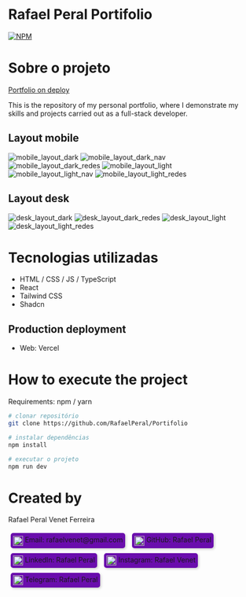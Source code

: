 
# Rafael Peral Portifolio

[![NPM](https://img.shields.io/npm/l/react)](https://github.com/RafaelPeral/Portifolio/blob/main/LICENSE)

# Sobre o projeto

[Portfolio on deploy](https://portifolio-pearl-xi-97.vercel.app)

This is the repository of my personal portfolio, where I demonstrate my skills and projects carried out as a full-stack developer.

## Layout mobile

![mobile_layout_dark](https://github.com/RafaelPeral/Portifolio/blob/main/img/mobile/dark.png)
![mobile_layout_dark_nav](https://github.com/RafaelPeral/Portifolio/blob/main/img/mobile/darknav.png)
![mobile_layout_dark_redes](https://github.com/RafaelPeral/Portifolio/blob/main/img/mobile/darkrede.png)
![mobile_layout_light](https://github.com/RafaelPeral/Portifolio/blob/main/img/mobile/light.png)
![mobile_layout_light_nav](https://github.com/RafaelPeral/Portifolio/blob/main/img/mobile/lightnav.png)
![mobile_layout_light_redes](https://github.com/RafaelPeral/Portifolio/blob/main/img/mobile/lightrede.png)

## Layout desk

![desk_layout_dark](https://github.com/RafaelPeral/Portifolio/blob/main/img/desk/dark.png)
![desk_layout_dark_redes](https://github.com/RafaelPeral/Portifolio/blob/main/img/desk/darkrede.png)
![desk_layout_light](https://github.com/RafaelPeral/Portifolio/blob/main/img/desk/light.png)
![desk_layout_light_redes](https://github.com/RafaelPeral/Portifolio/blob/main/img/desk/lightrede.png)

# Tecnologias utilizadas

- HTML / CSS / JS / TypeScript
- React
- Tailwind CSS
- Shadcn

## Production deployment

- Web: Vercel

# How to execute the project

Requirements: npm / yarn

```bash
# clonar repositório
git clone https://github.com/RafaelPeral/Portifolio

# instalar dependências
npm install

# executar o projeto
npm run dev
```

# Created by

Rafael Peral Venet Ferreira

<a href="mailto:rafaelvenet@gmail.com" style="text-decoration: none;">
    <div style="display: inline-block; background-color: #6a0dad; border-radius: 5px; padding: 5px; margin: 5px; box-shadow: 2px 2px 5px rgba(0, 0, 0, 0.2);">
        <img src="https://github.com/RafaelPeral/Portifolio/blob/main/img/logos/email.svg" alt="Email" width="20" style="vertical-align: middle;" /> Email: rafaelvenet@gmail.com
    </div>
</a>

<a href="https://github.com/RafaelPeral" style="text-decoration: none;">
    <div style="display: inline-block; background-color: #6a0dad; border-radius: 5px; padding: 5px; margin: 5px; box-shadow: 2px 2px 5px rgba(0, 0, 0, 0.2);">
        <img src="https://github.com/RafaelPeral/Portifolio/blob/main/img/logos/github.svg" alt="GitHub" width="20" style="vertical-align: middle;" /> GitHub: Rafael Peral
    </div>
</a>

<a href="https://www.linkedin.com/in/rafael-peral-83438a278/" style="text-decoration: none;">
    <div style="display: inline-block; background-color: #6a0dad; border-radius: 5px; padding: 5px; margin: 5px; box-shadow: 2px 2px 5px rgba(0, 0, 0, 0.2);">
        <img src="https://github.com/RafaelPeral/Portifolio/blob/main/img/logos/linkedin.svg" alt="LinkedIn" width="20" style="vertical-align: middle;" /> LinkedIn: Rafael Peral
    </div>
</a>

<a href="https://www.instagram.com/rafaelvenet/" style="text-decoration: none;">
    <div style="display: inline-block; background-color: #6a0dad; border-radius: 5px; padding: 5px; margin: 5px; box-shadow: 2px 2px 5px rgba(0, 0, 0, 0.2);">
        <img src="https://github.com/RafaelPeral/Portifolio/blob/main/img/logos/instagram.svg" alt="Instagram" width="20" style="vertical-align: middle;" /> Instagram: Rafael Venet
    </div>
</a>

<a href="https://t.me/RafaelPeral" style="text-decoration: none;">
    <div style="display: inline-block; background-color: #6a0dad; border-radius: 5px; padding: 5px; margin: 5px; box-shadow: 2px 2px 5px rgba(0, 0, 0, 0.2);">
        <img src="https://github.com/RafaelPeral/Portifolio/blob/main/img/logos/telegram.svg" alt="Telegram" width="20" style="vertical-align: middle;" /> Telegram: Rafael Peral
    </div>
</a>
